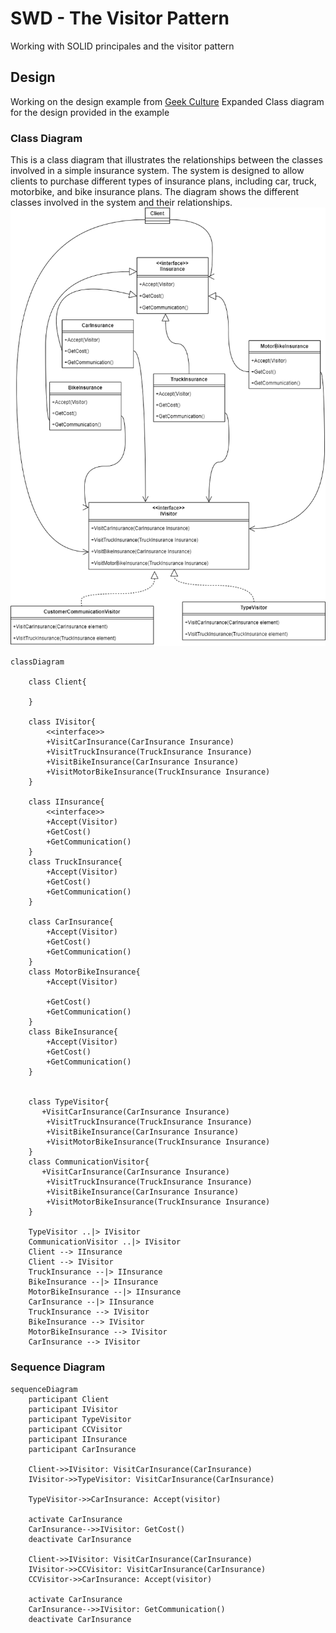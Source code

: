 # SWD - The Visitor Pattern 
Working with SOLID principales and the visitor pattern 

## Design 
Working on the design example from [Geek Culture](https://medium.com/geekculture/design-pattern-visitor-pattern-the-most-complicated-design-pattern-with-c-code-sample-f88b608ffb4a)
Expanded Class diagram for the design provided in the example
### Class Diagram
This is a class diagram that illustrates the relationships between the classes involved in a simple insurance system. The system is designed to allow clients to purchase different types of insurance plans, including car, truck, motorbike, and bike insurance plans. The diagram shows the different classes involved in the system and their relationships.
![Alt text](/Diagrams/CD_1.png)


```mermaid
classDiagram
    
    class Client{

    }
    
    class IVisitor{
        <<interface>>
        +VisitCarInsurance(CarInsurance Insurance)
        +VisitTruckInsurance(TruckInsurance Insurance)
        +VisitBikeInsurance(CarInsurance Insurance)
        +VisitMotorBikeInsurance(TruckInsurance Insurance)
    }
    
    class IInsurance{
        <<interface>>
        +Accept(Visitor)
        +GetCost()
        +GetCommunication()
    }
    class TruckInsurance{
        +Accept(Visitor)
        +GetCost()
        +GetCommunication()
    }
    
    class CarInsurance{
        +Accept(Visitor)
        +GetCost()
        +GetCommunication()
    }
    class MotorBikeInsurance{
        +Accept(Visitor)
        
        +GetCost()
        +GetCommunication()
    }
    class BikeInsurance{
        +Accept(Visitor)
        +GetCost()
        +GetCommunication()
    }

    
    class TypeVisitor{
       +VisitCarInsurance(CarInsurance Insurance)
        +VisitTruckInsurance(TruckInsurance Insurance)
        +VisitBikeInsurance(CarInsurance Insurance)
        +VisitMotorBikeInsurance(TruckInsurance Insurance)    
    }
    class CommunicationVisitor{
       +VisitCarInsurance(CarInsurance Insurance)
        +VisitTruckInsurance(TruckInsurance Insurance)
        +VisitBikeInsurance(CarInsurance Insurance)
        +VisitMotorBikeInsurance(TruckInsurance Insurance)
    } 

    TypeVisitor ..|> IVisitor
    CommunicationVisitor ..|> IVisitor
    Client --> IInsurance
    Client --> IVisitor
    TruckInsurance --|> IInsurance
    BikeInsurance --|> IInsurance
    MotorBikeInsurance --|> IInsurance
    CarInsurance --|> IInsurance
    TruckInsurance --> IVisitor
    BikeInsurance --> IVisitor
    MotorBikeInsurance --> IVisitor 
    CarInsurance --> IVisitor       
```





### Sequence Diagram
```mermaid
sequenceDiagram
    participant Client
    participant IVisitor
    participant TypeVisitor
    participant CCVisitor
    participant IInsurance
    participant CarInsurance
    
    Client->>IVisitor: VisitCarInsurance(CarInsurance)
    IVisitor->>TypeVisitor: VisitCarInsurance(CarInsurance)
    
    TypeVisitor->>CarInsurance: Accept(visitor)    
    
    activate CarInsurance
    CarInsurance-->>IVisitor: GetCost()
    deactivate CarInsurance

    Client->>IVisitor: VisitCarInsurance(CarInsurance)
    IVisitor->>CCVisitor: VisitCarInsurance(CarInsurance)
    CCVisitor->>CarInsurance: Accept(visitor) 

    activate CarInsurance
    CarInsurance-->>IVisitor: GetCommunication()
    deactivate CarInsurance
```

    
